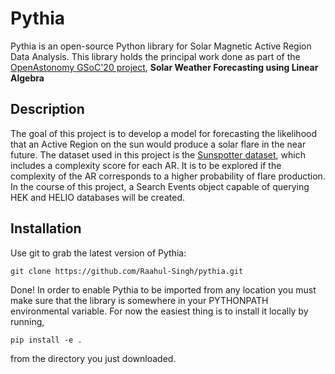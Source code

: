 Pythia
======

Pythia is an open-source Python library for Solar Magnetic Active Region Data Analysis.
This library holds the principal work done as part of the [OpenAstonomy GSoC'20 project](https://summerofcode.withgoogle.com/projects/#5503197600284672), **Solar Weather Forecasting using Linear Algebra**

Description
-----------
The goal of this project is to develop a model for forecasting the likelihood that an Active Region on the sun would produce a solar flare in the near future. The dataset used in this project is the [Sunspotter dataset](https://zenodo.org/record/1478972#.XrUPH_HhU5l), which includes a complexity score for each AR. It is to be explored if the complexity of the AR corresponds to a higher probability of flare production. In the course of this project, a Search Events object capable of querying HEK and HELIO databases will be created.

Installation
------------

Use git to grab the latest version of Pythia:

    git clone https://github.com/Raahul-Singh/pythia.git

Done! In order to enable Pythia to be imported from any location you must make
sure that the library is somewhere in your PYTHONPATH environmental variable.
For now the easiest thing is to install it locally by running,
```
pip install -e .
```
from the directory you just
downloaded. 

